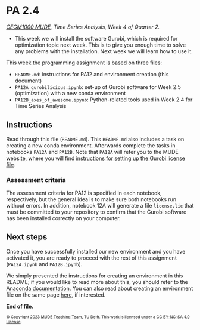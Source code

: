 # PA 2.4

_[CEGM1000 MUDE](http://mude.citg.tudelft.nl/), Time Series Analysis, Week 4 of Quarter 2._



- This week we will install the software Gurobi, which is required for optimization topic next week. This is to give you enough time to solve any problems with the installation. Next week we will learn how to use it.








This week the programming assignment is based on three files:
- `README.md`: instructions for PA12 and environment creation (this document)
- `PA12A_gurobilicious.ipynb`: set-up of Gurobi software for Week 2.5 (optimization) with a new conda environment
- `PA12B_axes_of_awesome.ipynb`: Python-related tools used in Week 2.4 for Time Series Analysis


## Instructions

Read through this file (`README.md`). This `README.md` also includes a task on creating a new conda environment. Afterwards complete the tasks in notebooks `PA12A` and `PA12B`. Note that `PA12A` will refer you to the MUDE website, where you will find [instructions for setting up the Gurobi license file](https://mude.citg.tudelft.nl/software/gurobi/).

### Assessment criteria

The assessment criteria for PA12 is specified in each notebook, respectively, but the general idea is to make sure both notebooks run without errors. In addition, notebook 12A will generate a file `license.lic` that must be committed to your repository to confirm that the Gurobi software has been installed correctly on your computer.

## Next steps

Once you have successfully installed our new environment and you have activated it, you are ready to proceed with the rest of this assignment (`PA12A.ipynb` and `PA12B.ipynb`).

We simply presented the instructions for creating an environment in this README; if you would like to read more about this, you should refer to the [Anaconda documentation](https://conda.io/projects/conda/en/latest/user-guide/tasks/manage-environments.html#creating-an-environment-from-an-environment-yml-file). You can also read about creating an environment file on the same page [here](https://conda.io/projects/conda/en/latest/user-guide/tasks/manage-environments.html#creating-an-environment-file-manually), if interested.



**End of file.**

<span style="font-size: 75%">
&copy; Copyright 2023 <a rel="MUDE Team" href="https://studiegids.tudelft.nl/a101_displayCourse.do?course_id=65595">MUDE Teaching Team</a>, TU Delft. This work is licensed under a <a rel="license" href="http://creativecommons.org/licenses/by-nc-sa/4.0/">CC BY-NC-SA 4.0 License</a>.


